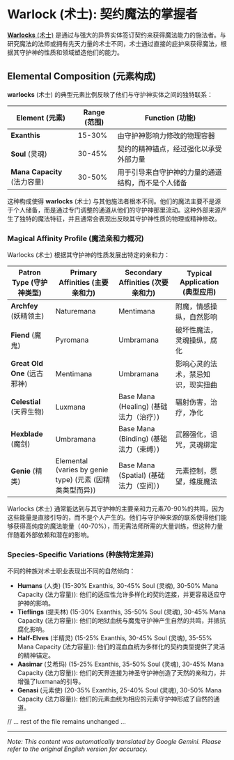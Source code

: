 # **Warlock** (术士): 契约魔法的掌握者

[**Warlocks** (术士)](/codex/Classes/Warlock/Warlock.md) 是通过与强大的异界实体签订契约来获得魔法能力的施法者。与研究魔法的法师或拥有先天力量的术士不同，术士通过直接的庇护来获得魔法，根据其守护神的性质和领域塑造他们的能力。

## Elemental Composition (元素构成)

**warlocks** (术士) 的典型元素比例反映了他们与守护神实体之间的独特联系：

| Element (元素) | Range (范围) | Function (功能) |
|---------|------------|----------|
| **Exanthis** | 15-30% | 由守护神影响力修改的物理容器 |
| **Soul** (灵魂) | 30-45% | 契约的精神锚点，经过强化以承受外部力量 |
| **Mana Capacity** (法力容量) | 30-50% | 用于引导来自守护神的力量的通道结构，而不是个人储备 |

这种构成使得 **warlocks** (术士) 与其他施法者根本不同。他们的魔法主要不是源于个人储备，而是通过专门调整的通道从他们的守护神那里流动。这种外部来源产生了独特的魔法特征，并且通常会表现出反映其守护神性质的物理或精神修改。

### Magical Affinity Profile (魔法亲和力概况)

Warlocks (术士) 根据其守护神的性质发展出特定的亲和力：

| Patron Type (守护神类型) | Primary Affinities (主要亲和力) | Secondary Affinities (次要亲和力) | Typical Application (典型应用) |
|--------------|-------------------|---------------------|---------------------|
| **Archfey** (妖精领主) | Naturemana | Mentimana | 附魔，情感操纵，自然影响 |
| **Fiend** (魔鬼) | Pyromana | Umbramana | 破坏性魔法，灵魂操纵，腐化 |
| **Great Old One** (远古邪神) | Mentimana | Umbramana | 影响心灵的法术，禁忌知识，现实扭曲 |
| **Celestial** (天界生物) | Luxmana | Base Mana (Healing) (基础法力（治疗）) | 辐射伤害，治疗，净化 |
| **Hexblade** (魔剑) | Umbramana | Base Mana (Binding) (基础法力（束缚）) | 武器强化，诅咒，灵魂绑定 |
| **Genie** (精类) | Elemental (varies by genie type) (元素 (因精类类型而异)) | Base Mana (Spatial) (基础法力（空间）) | 元素控制，愿望，维度魔法 |

Warlocks (术士) 通常能达到与其守护神的主要亲和力元素70-90%的共鸣，因为这些能量是直接引导的，而不是个人产生的。他们与守护神来源的联系使得他们能够获得高纯度的魔法能量（40-70%），而无需法师所需的大量训练，但这种力量伴随着外部依赖和潜在的影响。

### Species-Specific Variations (种族特定差异)

不同的种族对术士职业表现出不同的自然倾向：

- **Humans** (人类) (15-30% Exanthis, 30-45% Soul (灵魂), 30-50% Mana Capacity (法力容量)): 他们的适应性允许多样化的契约连接，并更容易适应守护神的影响。
- **Tieflings** (提夫林) (15-30% Exanthis, 35-50% Soul (灵魂), 30-45% Mana Capacity (法力容量)): 他们的地狱血统与魔鬼守护神产生自然的共鸣，并抵抗腐化影响。
- **Half-Elves** (半精灵) (15-25% Exanthis, 30-45% Soul (灵魂), 35-55% Mana Capacity (法力容量)): 他们的混血血统为多样化的契约类型提供了灵活的精神锚定。
- **Aasimar** (艾希玛) (15-25% Exanthis, 35-50% Soul (灵魂), 30-45% Mana Capacity (法力容量)): 他们的天界连接为神圣守护神创造了天然的亲和力，并增强了luxmana的引导。
- **Genasi** (元素使) (20-35% Exanthis, 25-40% Soul (灵魂), 30-50% Mana Capacity (法力容量)): 他们的元素血统为相应的元素守护神形成了自然的通道。

// ... rest of the file remains unchanged ... 

---
_Note: This content was automatically translated by Google Gemini. Please refer to the original English version for accuracy._